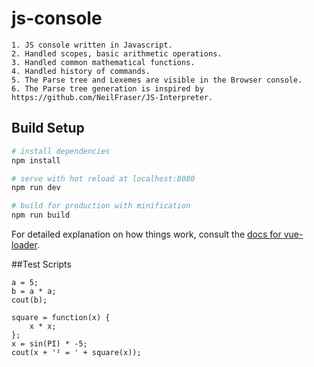 # js-console

```
1. JS console written in Javascript.
2. Handled scopes, basic arithmetic operations.
3. Handled common mathematical functions.
4. Handled history of commands.
5. The Parse tree and Lexemes are visible in the Browser console.
6. The Parse tree generation is inspired by https://github.com/NeilFraser/JS-Interpreter.
```

## Build Setup

``` bash
# install dependencies
npm install

# serve with hot reload at localhost:8080
npm run dev

# build for production with minification
npm run build
```

For detailed explanation on how things work, consult the [docs for vue-loader](http://vuejs.github.io/vue-loader).

##Test Scripts
```
a = 5;
b = a * a;
cout(b);

square = function(x) {
    x * x;
};
x = sin(PI) * -5;
cout(x + '² = ' + square(x));

```
